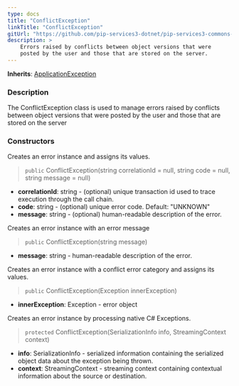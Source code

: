 ```yaml
---
type: docs
title: "ConflictException"
linkTitle: "ConflictException"
gitUrl: "https://github.com/pip-services3-dotnet/pip-services3-commons-dotnet"
description: >
    Errors raised by conflicts between object versions that were
    posted by the user and those that are stored on the server.
---
```


**Inherits**: [ApplicationException](../application_exception)

### Description

The ConflictException class is used to manage errors raised by conflicts between object versions that were posted by the user and those that are stored on the server

### Constructors
Creates an error instance and assigns its values.

> `public` ConflictException(string correlationId = null, string code = null, string message = null)

- **correlationId**: string - (optional) unique transaction id used to trace execution through the call chain.
- **code**: string - (optional) unique error code. Default: "UNKNOWN"
- **message**: string - (optional) human-readable description of the error.


Creates an error instance with an error message

> `public` ConflictException(string message)

- **message**: string - human-readable description of the error.


Creates an error instance with a conflict error category and assigns its values.

> `public` ConflictException(Exception innerException)

- **innerException**: Exception - error object


Creates an error instance by processing native C# Exceptions.

> `protected` ConflictException(SerializationInfo info, StreamingContext context)

- **info**: SerializationInfo - serialized information containing the serialized object data about the exception being thrown.
- **context**: StreamingContext - streaming context containing contextual information about the source or destination.
